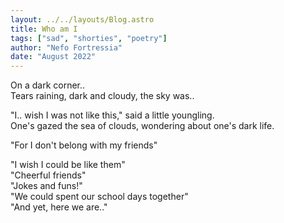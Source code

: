 ```yaml
---
layout: ../../layouts/Blog.astro
title: Who am I
tags: ["sad", "shorties", "poetry"]
author: "Nefo Fortressia"
date: "August 2022"
---
```


On a dark corner..</br>
Tears raining, dark and cloudy, the sky was..

"I.. wish I was not like this," said a little youngling.</br>
One's gazed the sea of clouds, wondering about one's dark life.

"For I don't belong with my friends"</br>

"I wish I could be like them"</br>
"Cheerful friends"</br>
"Jokes and funs!"</br>
"We could spent our school days together"</br>
"And yet, here we are.."
